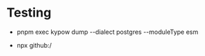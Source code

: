 # Testing
- pnpm exec kypow dump --dialect postgres --moduleType esm

- npx github:<user>/<repository>
<!-- PROJECT_ROOT="$(pwd)" npx tsx .kypow/entry.ts -->
<!-- npx kypow -->
<!-- PROJECT_ROOT="$(pwd)" npx tsx .kypow/entry.ts -->
